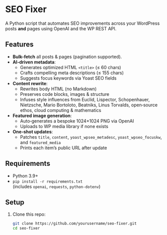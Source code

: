 # SEO Fixer

A Python script that automates SEO improvements across your WordPress posts **and** pages using OpenAI and the WP REST API.

## Features

- **Bulk-fetch** all posts & pages (pagination supported).
- **AI‑driven metadata**:  
  - Generates optimized HTML `<title>` (≤ 60 chars)  
  - Crafts compelling meta descriptions (≤ 155 chars)  
  - Suggests focus keywords via Yoast SEO fields
- **Content rewrite**:  
  - Rewrites body HTML (no Markdown)  
  - Preserves code blocks, images & structure  
  - Infuses style influences from Euclid, Lispector, Schopenhauer, Nietzsche, Mario Bortoloto, Beatniks, Linus Torvalds, open‑source ethos, cloud computing & mathematics
- **Featured image generation**:  
  - Auto‑generates a bespoke 1024×1024 PNG via OpenAI  
  - Uploads to WP media library if none exists
- **One‑shot updates**:  
  - Patches `title`, `content`, `yoast_wpseo_metadesc`, `yoast_wpseo_focuskw`, and `featured_media`
  - Prints each item’s public URL after update

## Requirements

- Python 3.9+
- `pip install -r requirements.txt`  
  (includes `openai`, `requests`, `python-dotenv`)

## Setup

1. Clone this repo:
   ```bash
   git clone https://github.com/yourusername/seo-fixer.git
   cd seo-fixer